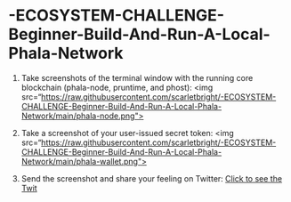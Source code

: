 # -ECOSYSTEM-CHALLENGE-Beginner-Build-And-Run-A-Local-Phala-Network

1. Take screenshots of the terminal window with the running core blockchain (phala-node, pruntime, and phost):
<img src=“https://raw.githubusercontent.com/scarletbright/-ECOSYSTEM-CHALLENGE-Beginner-Build-And-Run-A-Local-Phala-Network/main/phala-node.png">
                                                                                                                                                
2. Take a screenshot of your user-issued secret token:
<img src=“https://raw.githubusercontent.com/scarletbright/-ECOSYSTEM-CHALLENGE-Beginner-Build-And-Run-A-Local-Phala-Network/main/phala-wallet.png">

3. Send the screenshot and share your feeling on Twitter:
<a href="https://twitter.com/whisperit3/status/1317518867967676416?s=20" target="_blank">Click to see the Twit</a>



